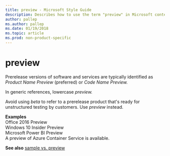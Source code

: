```yaml
---
title: preview - Microsoft Style Guide
description: Describes how to use the term "preview" in Microsoft content.
author: pallep
ms.author: pallep
ms.date: 01/19/2018
ms.topic: article
ms.prod: non-product-specific
---
```


# preview

Prerelease versions of software and services are typically identified as *Product Name Preview* (preferred) or *Code Name Preview.* 

In generic references, lowercase *preview.*

Avoid using *beta* to refer to a prerelease product that's ready for unstructured testing by customers. Use *preview* instead.

**Examples**  
Office 2016 Preview  
Windows 10 Insider Preview  
Microsoft Power BI Preview  
A preview of Azure Container Service is available.  

**See also** [sample vs. preview](~/a-z-word-list-term-collections/s/sample-vs-preview.md)
